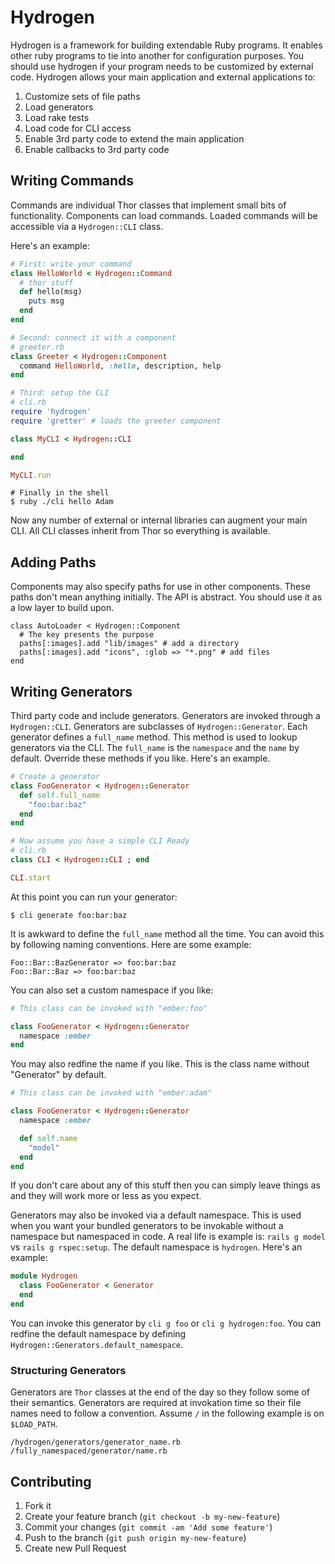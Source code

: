 # Hydrogen

Hydrogen is a framework for building extendable Ruby programs. It
enables other ruby programs to tie into another for configuration
purposes. You should use hydrogen if your program needs to be customized
by external code. Hydrogen allows your main application and external
applications to:

1. Customize sets of file paths
2. Load generators
3. Load rake tests
4. Load code for CLI access
5. Enable 3rd party code to extend the main application
6. Enable callbacks to 3rd party code

## Writing Commands

Commands are individual Thor classes that implement small bits of
functionality. Components can load commands. Loaded commands will be
accessible via a `Hydrogen::CLI` class.

Here's an example:

```ruby
# First: write your command
class HelloWorld < Hydrogen::Command
  # thor stuff
  def hello(msg)
    puts msg
  end
end

# Second: connect it with a component
# greeter.rb
class Greeter < Hydrogen::Component
  command HelloWorld, :hello, description, help
end

# Third: setup the CLI
# cli.rb
require 'hydrogen'
require 'gretter' # loads the greeter component

class MyCLI < Hydrogen::CLI

end

MyCLI.run
```

```
# Finally in the shell
$ ruby ./cli hello Adam
```

Now any number of external or internal libraries can augment your main
CLI. All CLI classes inherit from Thor so everything is available.

## Adding Paths

Components may also specify paths for use in other components. These
paths don't mean anything initially. The API is abstract. You should use
it as a low layer to build upon.

```
class AutoLoader < Hydrogen::Component
  # The key presents the purpose
  paths[:images].add "lib/images" # add a directory
  paths[:images].add "icons", :glob => "*.png" # add files
end
```

## Writing Generators

Third party code and include generators. Generators are invoked through
a `Hydrogen::CLI`. Generators are subclasses of `Hydrogen::Generator`.
Each generator defines a `full_name` method. This method is used to
lookup generators via the CLI. The `full_name` is the `namespace` and
the `name` by default. Override these methods if you like. Here's an
example.

```ruby
# Create a generator
class FooGenerator < Hydrogen::Generator
  def self.full_name
    "foo:bar:baz"
  end
end

# Now assume you have a simple CLI Ready
# cli.rb
class CLI < Hydrogen::CLI ; end

CLI.start
```

At this point you can run your generator:

```
$ cli generate foo:bar:baz
```

It is awkward to define the `full_name` method all the time. You can
avoid this by following naming conventions. Here are some example:

```
Foo::Bar::BazGenerator => foo:bar:baz
Foo::Bar::Baz => foo:bar:baz
```

You can also set a custom namespace if you like:

```ruby
# This class can be invoked with "ember:foo"

class FooGenerator < Hydrogen::Generator
  namespace :ember
end
```

You may also redfine the name if you like. This is the class name
without "Generator" by default.

```ruby
# This class can be invoked with "ember:adam"

class FooGenerator < Hydrogen::Generator
  namespace :ember

  def self.name
    "model"
  end
end
```

If you don't care about any of this stuff then you can simply leave
things as and they will work more or less as you expect.

Generators may also be invoked via a default namespace. This is used
when you want your bundled generators to be invokable without a
namespace but namespaced in code. A real life is example is: `rails g
model` vs `rails g rspec:setup`. The default namespace is `hydrogen`.
Here's an example:

```ruby
module Hydrogen
  class FooGenerator < Generator
  end
end
```

You can invoke this generator by `cli g foo` or `cli g hydrogen:foo`.
You can redfine the default namespace by defining
`Hydrogen::Generators.default_namespace`.

### Structuring Generators

Generators are `Thor` classes at the end of the day so they follow some
of their semantics. Generators are required at invokation time so their
file names need to follow a convention. Assume `/` in the following
example is on `$LOAD_PATH`.

```
/hydrogen/generators/generator_name.rb
/fully_namespaced/generator/name.rb
```

## Contributing

1. Fork it
2. Create your feature branch (`git checkout -b my-new-feature`)
3. Commit your changes (`git commit -am 'Add some feature'`)
4. Push to the branch (`git push origin my-new-feature`)
5. Create new Pull Request
